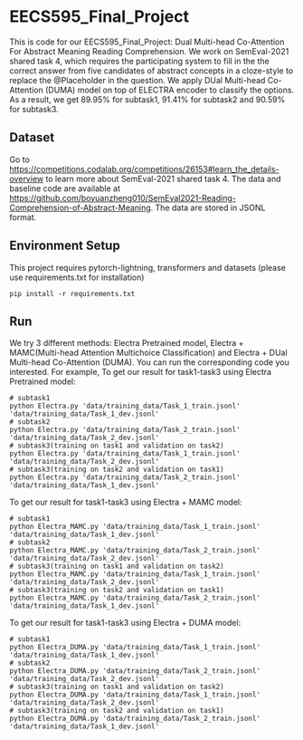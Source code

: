 # EECS595_Final_Project
This is code for our EECS595_Final_Project: Dual Multi-head Co-Attention For Abstract Meaning Reading Comprehension. We work on SemEval-2021 shared task 4, which requires the participating system to fill in the the correct answer from five candidates of abstract concepts in a cloze-style to replace the @Placeholder in the question. We apply DUal Multi-head Co-Attention (DUMA) model on top of ELECTRA encoder to classify the options. As a result, we get 89.95% for subtask1, 91.41% for subtask2 and 90.59% for subtask3.

## Dataset
Go to https://competitions.codalab.org/competitions/26153#learn_the_details-overview to learn more about SemEval-2021 shared task 4. The data and baseline code are available at https://github.com/boyuanzheng010/SemEval2021-Reading-Comprehension-of-Abstract-Meaning. The data are stored in JSONL format.

## Environment Setup
This project requires pytorch-lightning, transformers and datasets (please use requirements.txt for installation)
```
pip install -r requirements.txt
```

## Run
We try 3 different methods: Electra Pretrained model, Electra + MAMC(Multi-head Attention Multichoice Classification) and Electra + DUal Multi-head Co-Attention (DUMA). You can run the corresponding code you interested. 
For example, To get our result for task1-task3 using Electra Pretrained model:
```
# subtask1
python Electra.py 'data/training_data/Task_1_train.jsonl' 'data/training_data/Task_1_dev.jsonl'
# subtask2
python Electra.py 'data/training_data/Task_2_train.jsonl' 'data/training_data/Task_2_dev.jsonl'
# subtask3(training on task1 and validation on task2)
python Electra.py 'data/training_data/Task_1_train.jsonl' 'data/training_data/Task_2_dev.jsonl'
# subtask3(training on task2 and validation on task1)
python Electra.py 'data/training_data/Task_2_train.jsonl' 'data/training_data/Task_1_dev.jsonl'
```
To get our result for task1-task3 using Electra + MAMC model:
```
# subtask1
python Electra_MAMC.py 'data/training_data/Task_1_train.jsonl' 'data/training_data/Task_1_dev.jsonl'
# subtask2
python Electra_MAMC.py 'data/training_data/Task_2_train.jsonl' 'data/training_data/Task_2_dev.jsonl'
# subtask3(training on task1 and validation on task2)
python Electra_MAMC.py 'data/training_data/Task_1_train.jsonl' 'data/training_data/Task_2_dev.jsonl'
# subtask3(training on task2 and validation on task1)
python Electra_MAMC.py 'data/training_data/Task_2_train.jsonl' 'data/training_data/Task_1_dev.jsonl'
```
To get our result for task1-task3 using Electra + DUMA model:
```
# subtask1
python Electra_DUMA.py 'data/training_data/Task_1_train.jsonl' 'data/training_data/Task_1_dev.jsonl'
# subtask2
python Electra_DUMA.py 'data/training_data/Task_2_train.jsonl' 'data/training_data/Task_2_dev.jsonl'
# subtask3(training on task1 and validation on task2)
python Electra_DUMA.py 'data/training_data/Task_1_train.jsonl' 'data/training_data/Task_2_dev.jsonl'
# subtask3(training on task2 and validation on task1)
python Electra_DUMA.py 'data/training_data/Task_2_train.jsonl' 'data/training_data/Task_1_dev.jsonl'
```

